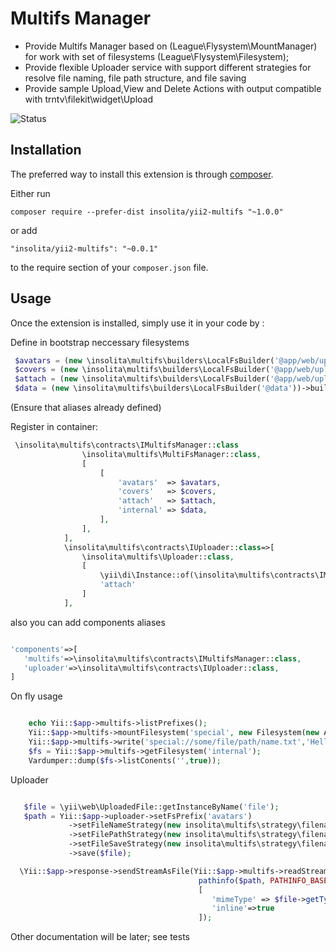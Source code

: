 Multifs Manager
===============

 - Provide Multifs Manager based on (League\Flysystem\MountManager) for work with set of filesystems (League\Flysystem\Filesystem);
 - Provide flexible Uploader service with support different strategies for resolve file naming, file path structure, and file saving
 - Provide sample Upload,View and Delete Actions with output compatible with trntv\filekit\widget\Upload

![Status](https://travis-ci.org/Insolita/yii2-multifs.svg?branch=master)

Installation
------------

The preferred way to install this extension is through [composer](http://getcomposer.org/download/).

Either run

```
composer require --prefer-dist insolita/yii2-multifs "~1.0.0"
```

or add

```
"insolita/yii2-multifs": "~0.0.1"
```

to the require section of your `composer.json` file.


Usage
-----

Once the extension is installed, simply use it in your code by  :


Define in bootstrap neccessary filesystems
```php
 $avatars = (new \insolita\multifs\builders\LocalFsBuilder('@app/web/uploads/avatars'))->build();
 $covers = (new \insolita\multifs\builders\LocalFsBuilder('@app/web/uploads/covers'))->build();
 $attach = (new \insolita\multifs\builders\LocalFsBuilder('@app/web/uploads/attach'))->build();
 $data = (new \insolita\multifs\builders\LocalFsBuilder('@data'))->build();
```
(Ensure that aliases already defined)

Register in container:
```php
 \insolita\multifs\contracts\IMultifsManager::class                                              => [
                \insolita\multifs\MultiFsManager::class,
                [
                    [
                        'avatars'  => $avatars,
                        'covers'   => $covers,
                        'attach'   => $attach,
                        'internal' => $data,
                    ],
                ],
            ],
            \insolita\multifs\contracts\IUploader::class=>[
                \insolita\multifs\Uploader::class,
                [
                    \yii\di\Instance::of(\insolita\multifs\contracts\IMultifsManager::class),
                    'attach'
                ]
            ],

```

also you can add components aliases

```php

'components'=>[
   'multifs'=>\insolita\multifs\contracts\IMultifsManager::class,
   'uploader'=>\insolita\multifs\contracts\IUploader::class,
]
 ```

  On fly usage

  ```php

      echo Yii::$app->multifs->listPrefixes();
      Yii::$app->multifs->mountFilesystem('special', new Filesystem(new Adapter(...)));
      Yii::$app->multifs->write('special://some/file/path/name.txt','Hello Test');
      $fs = Yii::$app->multifs->getFilesystem('internal');
      Vardumper::dump($fs->listConents('',true));

  ```

  Uploader

  ```php

     $file = \yii\web\UploadedFile::getInstanceByName('file');
     $path = Yii::$app->uploader->setFsPrefix('avatars')
               ->setFileNameStrategy(new insolita\multifs\strategy\filename\AsIsStrategy())
               ->setFilePathStrategy(new insolita\multifs\strategy\filename\NameHashStrategy())
               ->setFileSaveStrategy(new insolita\multifs\strategy\filename\ExceptionSaveExistsStrategy())
               ->save($file);

    \Yii::$app->response->sendStreamAsFile(Yii::$app->multifs->readStream($path),
                                            pathinfo($path, PATHINFO_BASENAME),
                                            [
                                               'mimeType' => $file->getType(),
                                               'inline'=>true
                                            ]);
  ```

 Other documentation will be later; see tests
